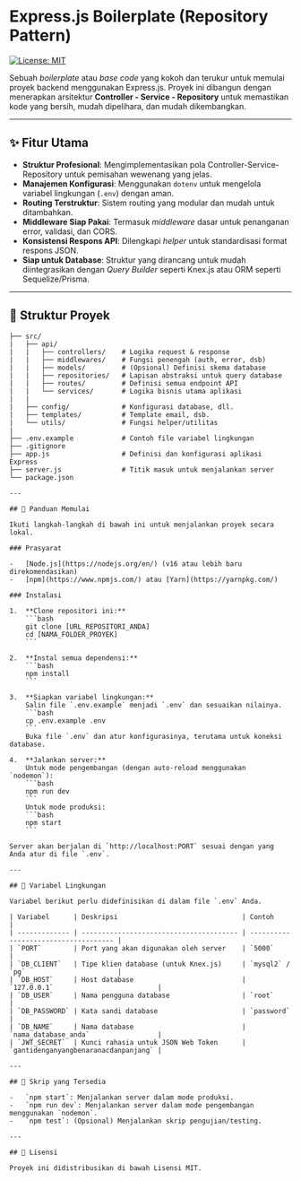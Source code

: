 # Express.js Boilerplate (Repository Pattern)

[![License: MIT](https://img.shields.io/badge/License-MIT-yellow.svg)](https://opensource.org/licenses/MIT)

Sebuah *boilerplate* atau *base code* yang kokoh dan terukur untuk memulai proyek backend menggunakan Express.js. Proyek ini dibangun dengan menerapkan arsitektur **Controller - Service - Repository** untuk memastikan kode yang bersih, mudah dipelihara, dan mudah dikembangkan.

---

## ✨ Fitur Utama

-   **Struktur Profesional**: Mengimplementasikan pola Controller-Service-Repository untuk pemisahan wewenang yang jelas.
-   **Manajemen Konfigurasi**: Menggunakan `dotenv` untuk mengelola variabel lingkungan (`.env`) dengan aman.
-   **Routing Terstruktur**: Sistem routing yang modular dan mudah untuk ditambahkan.
-   **Middleware Siap Pakai**: Termasuk *middleware* dasar untuk penanganan error, validasi, dan CORS.
-   **Konsistensi Respons API**: Dilengkapi *helper* untuk standardisasi format respons JSON.
-   **Siap untuk Database**: Struktur yang dirancang untuk mudah diintegrasikan dengan *Query Builder* seperti Knex.js atau ORM seperti Sequelize/Prisma.

---

## 📁 Struktur Proyek
```
├── src/
|   ├── api/
|   |   ├── controllers/    # Logika request & response
|   |   ├── middlewares/    # Fungsi penengah (auth, error, dsb)
|   |   ├── models/         # (Opsional) Definisi skema database
|   |   ├── repositories/   # Lapisan abstraksi untuk query database
|   |   ├── routes/         # Definisi semua endpoint API
|   |   └── services/       # Logika bisnis utama aplikasi
|   |
|   ├── config/             # Konfigurasi database, dll.
|   ├── templates/          # Template email, dsb.
|   └── utils/              # Fungsi helper/utilitas
|
├── .env.example            # Contoh file variabel lingkungan
├── .gitignore
├── app.js                  # Definisi dan konfigurasi aplikasi Express
├── server.js               # Titik masuk untuk menjalankan server
└── package.json

---

## 🚀 Panduan Memulai

Ikuti langkah-langkah di bawah ini untuk menjalankan proyek secara lokal.

### Prasyarat

-   [Node.js](https://nodejs.org/en/) (v16 atau lebih baru direkomendasikan)
-   [npm](https://www.npmjs.com/) atau [Yarn](https://yarnpkg.com/)

### Instalasi

1.  **Clone repositori ini:**
    ```bash
    git clone [URL_REPOSITORI_ANDA]
    cd [NAMA_FOLDER_PROYEK]
    ```

2.  **Instal semua dependensi:**
    ```bash
    npm install
    ```

3.  **Siapkan variabel lingkungan:**
    Salin file `.env.example` menjadi `.env` dan sesuaikan nilainya.
    ```bash
    cp .env.example .env
    ```
    Buka file `.env` dan atur konfigurasinya, terutama untuk koneksi database.

4.  **Jalankan server:**
    Untuk mode pengembangan (dengan auto-reload menggunakan `nodemon`):
    ```bash
    npm run dev
    ```
    Untuk mode produksi:
    ```bash
    npm start
    ```

Server akan berjalan di `http://localhost:PORT` sesuai dengan yang Anda atur di file `.env`.

---

## 🔑 Variabel Lingkungan

Variabel berikut perlu didefinisikan di dalam file `.env` Anda.

| Variabel      | Deskripsi                               | Contoh                               |
| ------------- | --------------------------------------- | ------------------------------------ |
| `PORT`        | Port yang akan digunakan oleh server    | `5000`                               |
| `DB_CLIENT`   | Tipe klien database (untuk Knex.js)     | `mysql2` / `pg`                       |
| `DB_HOST`     | Host database                           | `127.0.0.1`                          |
| `DB_USER`     | Nama pengguna database                  | `root`                               |
| `DB_PASSWORD` | Kata sandi database                     | `password`                           |
| `DB_NAME`     | Nama database                           | `nama_database_anda`                 |
| `JWT_SECRET`  | Kunci rahasia untuk JSON Web Token      | `gantidenganyangbenaranacdanpanjang` |

---

## 📜 Skrip yang Tersedia

-   `npm start`: Menjalankan server dalam mode produksi.
-   `npm run dev`: Menjalankan server dalam mode pengembangan menggunakan `nodemon`.
-   `npm test`: (Opsional) Menjalankan skrip pengujian/testing.

---

## 📄 Lisensi

Proyek ini didistribusikan di bawah Lisensi MIT.
